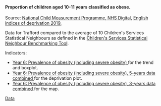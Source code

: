 #### Proportion of children aged 10-11 years classified as obese.

Source: <a href="https://digital.nhs.uk/services/national-child-measurement-programme/" target="_blank"> National Child Measurement Programme, NHS Digital</a>, <a href="https://www.gov.uk/government/statistics/english-indices-of-deprivation-2019" target="_blank">English indices of deprivation 2019, </a>

Data for Trafford compared to the average of 10 Children's Services Statistical Neighbours as defined in the <a href='https://www.gov.uk/government/publications/local-authority-interactive-tool-lait' target='_blank'>Children's Services Statistical Neighbour Benchmarking Tool</a>.

Indicators:

* <a href="https://fingertips.phe.org.uk/search/90323#page/6/gid" target="_blank"> Year 6: Prevalence of obesity (including severe obesity) </a> for the trend and boxplot.
* <a href="https://fingertips.phe.org.uk/search/92033#page/6/gid" target="_blank"> Year 6: Prevalence of obesity (including severe obesity), 5-years data combined </a> for the deprivation plot.
* <a href="https://fingertips.phe.org.uk/search/93107#page/6/gid" target="_blank"> Year 6: Prevalence of obesity (including severe obesity), 3-years data combined </a> for the map.

<a href="https://www.trafforddatalab.io/trafford_themes/data/children/obese_year6.csv" aria-label="Download the data" class="downloadButton" target="_blank" download>Data <span class="fas fa-download"></span></a>